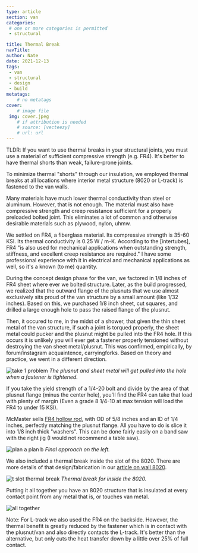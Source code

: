 ```yaml
---
type: article
section: van
categories: 
 # one or more categories is permitted
 - structural

title: Thermal Break
navTitle:
author: Nate
date: 2021-12-13
tags:
 - van
 - structural
 - design
 - build
metatags:
	# no metatags
cover: 
	# image file
 img: cover.jpeg
	# if attribution is needed
	# source: [vecteezy]
	# url: url
---
```


TLDR: If you want to use thermal breaks in your structural joints, you must use a material of sufficient compressive strength (e.g. FR4).  It's better to have thermal shorts than weak, failure-prone joints.

To minimize thermal "shorts" through our insulation, we employed thermal breaks at all locations where interior metal structure (8020 or L-track) is fastened to the van walls.

Many materials have much lower thermal conductivity than steel or aluminum.  However, that is not enough.  The material must also have compressive strength and creep resistance sufficient for a properly preloaded bolted joint.  This eliminates a lot of common and otherwise desirable materials such as plywood, nylon, uhmw.

We settled on FR4, a fiberglass material.  Its compressive strength is 35-60 KSI.  Its thermal conductivity is 0.25 W / m-K.  According to the [intertubes], FR4 "is also used for mechanical applications when outstanding strength, stiffness, and excellent creep resistance are required."  I have some professional experience with it in electrical and mechanical applications as well, so it's a known (to me) quantity.

During the concept design phase for the van, we factored in 1/8 inches of FR4 sheet where ever we bolted structure.  Later, as the build progressed, we realized that the outward flange of the plusnuts that we use almost exclusively sits proud of the van structure by a small amount (like 1/32 inches).  Based on this, we purchased 1/8 inch sheet, cut squares, and drilled a large enough hole to pass the raised flange of the plusnut.

Then, it occured to me, in the midst of a shower, that given the thin sheet metal of the van structure, if such a joint is torqued properly, the sheet metal could pucker and the plusnut might be pulled into the FR4 hole.  If this occurs it is unlikely you will ever get a fastener properly tensioned without destroying the van sheet metal/plusnut.  This was confirmed, empirically, by forum/instagram acquaintence, carryingforks.  Based on theory and practice, we went in a different direction.

![take 1 problem](take1-problem.jpeg)
_The plusnut and sheet metal will get pulled into the hole when a fastener is tightened._

If you take the yield strength of a 1/4-20 bolt and divide by the area of that plusnut flange (minus the center hole), you'll find the FR4 can take that load with plenty of margin (Even a grade 8 1/4-10 at max tension will load the FR4 to under 15 KSI).

McMaster sells [FR4 hollow rod](https://www.mcmaster.com/6394A16/), with OD of 5/8 inches and an ID of 1/4 inches, perfectly matching the plusnut flange.  All you have to do is slice it into 1/8 inch thick "washers".  This can be done fairly easily on a band saw with the right jig (I would not recommend a table saw).

![plan a plan b](take2-take1.jpeg)
_Final approach on the left._

We also included a thermal break inside the slot of the 8020.  There are more details of that design/fabrication in our [article on wall 8020](/van/structural/wall_8020_mount/Wall-8020-Mounting).

![t slot thermal break](t-slot-break.jpeg)
_Thermal break for inside the 8020._

Putting it all together you have an 8020 structure that is insulated at every contact point from any metal that is, or touches van metal.

![all together](all-together.jpeg)

Note: For L-track we also used the FR4 on the backside.  However, the thermal benefit is greatly reduced by the fastener which is in contact with the plusnut/van and also directly contacts the L-track.  It's better than the alternative, but only cuts the heat transfer down by a little over 25% of full contact.




